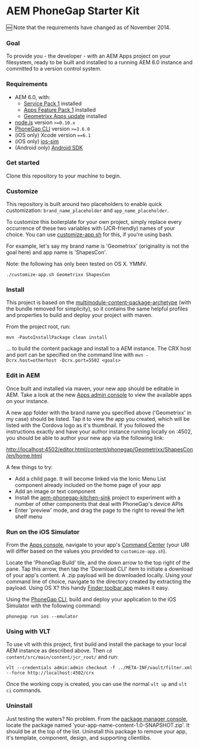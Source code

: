 AEM PhoneGap Starter Kit
========================

:new: Note that the requirements have changed as of November 2014.


### Goal 

To provide you - the developer - with an AEM Apps project on your filesystem, ready to be built and installed to a running AEM 6.0 instance and committed to a version control system.


### Requirements

- AEM 6.0, with:
	- [Service Pack 1](https://www.adobeaemcloud.com/content/marketplace/marketplaceProxy.html?packagePath=/content/companies/public/adobe/packages/aem600/servicepack/AEM-6.0-Service-Pack) installed
	- [Apps Feature Pack 1](https://www.adobeaemcloud.com/content/marketplace/marketplaceProxy.html?packagePath=/content/companies/public/adobe/packages/cq600/featurepack/cq-6.0.0-featurepack-4558) installed
	- [Geometrixx Apps update](https://www.adobeaemcloud.com/content/marketplace/marketplaceProxy.html?packagePath=/content/companies/public/adobe/packages/cq60/product/cq-geometrixx-outdoors-app-pkg) installed
- [node.js](http://nodejs.org/) version `>=0.10.x`
- [PhoneGap CLI](https://github.com/phonegap/phonegap-cli) version `>=3.6.0`
- (iOS only) Xcode version `==6.1`
- (iOS only) [ios-sim](https://github.com/phonegap/ios-sim#installation) 
- (Android only) [Android SDK](https://developer.android.com/sdk/index.html)


### Get started

Clone this repository to your machine to begin.


### Customize

This repository is built around two placeholders to enable quick customization: `brand_name_placeholder` and `app_name_placeholder`.

To customize this boilerplate for your own project, simply replace every occurrence of these two variables with (JCR-friendly) names of your choice. You can use [customize-app.sh](customize-app.sh) for this, if you're using bash.

For example, let's say my brand name is 'Geometrixx' (originality is not the goal here) and app name is 'ShapesCon'. 

Note: the following has only been tested on OS X. YMMV.

	./customize-app.sh Geometrixx ShapesCon


### Install

This project is based on the [multimodule-content-package-archetype](http://dev.day.com/content/docs/en/aem/6-0/develop/how-tos/vlt-mavenplugin.html#multimodule-content-package-archetype) (with the bundle removed for simplicity), so it contains the same helpful profiles and properties to build and deploy your project with maven.

From the project root, run:

    mvn -PautoInstallPackage clean install 

... to build the content package and install to a AEM instance. The CRX host and port can be specified on the command line with `mvn -Dcrx.host=otherhost -Dcrx.port=5502 <goals>`


### Edit in AEM

Once built and installed via maven, your new app should be editable in AEM. Take a look at the new [Apps admin console](http://localhost:4502/aem/apps.html/content/phonegap) to view the available apps on your instance.

A new app folder with the brand name you specified above ('Geometrixx' in my case) should be listed. Tap it to view the app you created, which will be listed with the Cordova logo as it's thumbnail. If you followed the instructions exactly and have your author instance running locally on :4502, you should be able to author your new app via the following link:

[http://localhost:4502/editor.html/content/phonegap/Geometrixx/ShapesCon/en/home.html](http://localhost:4502/editor.html/content/phonegap/Geometrixx/ShapesCon/en/home.html)

A few things to try:

- Add a child page. It will become linked via the Ionic Menu List component already included on the home page of your app
- Add an image or text component
- Install the [aem-phonegap-kitchen-sink](https://github.com/blefebvre/aem-phonegap-kitchen-sink) project to experiment with a number of other components that deal with PhoneGap's device APIs
- Enter 'preview' mode, and drag the page to the right to reveal the left shelf menu


### Run on the iOS Simulator

From the [Apps console](http://localhost:4502/aem/apps.html/content/phonegap), navigate to your app's [Command Center](http://localhost:4502/libs/mobileapps/admin/content/dashboard.html/content/phonegap/Geometrixx/ShapesCon/shell) (your URI will differ based on the values you provided to `customize-app.sh`).

Locate the 'PhoneGap Build' tile, and the down arrow to the top right of the pane. Tap this arrow, then tap the 'Download CLI' item to initiate a download of your app's content. A .zip payload will be downloaded locally. Using your command line of choice, navigate to the directory created by extracting the payload. Using OS X? this handy [Finder toolbar app](https://github.com/jbtule/cdto) makes it easy.

Using the [PhoneGap CLI](https://github.com/phonegap/phonegap-cli), build and deploy your application to the iOS Simulator with the following command:

    phonegap run ios --emulator


### Using with VLT

To use vlt with this project, first build and install the package to your local AEM instance as described above. Then `cd content/src/main/content/jcr_root/` and run:

    vlt --credentials admin:admin checkout -f ../META-INF/vault/filter.xml --force http://localhost:4502/crx

Once the working copy is created, you can use the normal ``vlt up`` and ``vlt ci`` commands.


### Uninstall

Just testing the waters? No problem. From the [package manager console](http://localhost:4502/crx/packmgr/index.jsp), locate the package named 'your-app-name-content-1.0-SNAPSHOT.zip'. It should be at the top of the list. Uninstall this package to remove your app, it's template, component, design, and supporting clientlibs.


